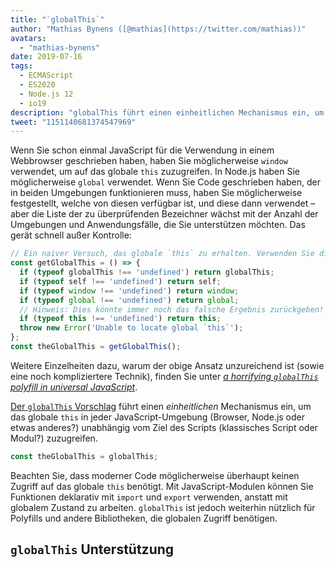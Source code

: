 ```yaml
---
title: "`globalThis`"
author: "Mathias Bynens ([@mathias](https://twitter.com/mathias))"
avatars: 
  - "mathias-bynens"
date: 2019-07-16
tags: 
  - ECMAScript
  - ES2020
  - Node.js 12
  - io19
description: "globalThis führt einen einheitlichen Mechanismus ein, um das globale this in jeder JavaScript-Umgebung unabhängig vom Ziel des Scripts zuzugreifen."
tweet: "1151140681374547969"
---
```

Wenn Sie schon einmal JavaScript für die Verwendung in einem Webbrowser geschrieben haben, haben Sie möglicherweise `window` verwendet, um auf das globale `this` zuzugreifen. In Node.js haben Sie möglicherweise `global` verwendet. Wenn Sie Code geschrieben haben, der in beiden Umgebungen funktionieren muss, haben Sie möglicherweise festgestellt, welche von diesen verfügbar ist, und diese dann verwendet – aber die Liste der zu überprüfenden Bezeichner wächst mit der Anzahl der Umgebungen und Anwendungsfälle, die Sie unterstützen möchten. Das gerät schnell außer Kontrolle:

<!--truncate-->
```js
// Ein naiver Versuch, das globale `this` zu erhalten. Verwenden Sie dies nicht!
const getGlobalThis = () => {
  if (typeof globalThis !== 'undefined') return globalThis;
  if (typeof self !== 'undefined') return self;
  if (typeof window !== 'undefined') return window;
  if (typeof global !== 'undefined') return global;
  // Hinweis: Dies könnte immer noch das falsche Ergebnis zurückgeben!
  if (typeof this !== 'undefined') return this;
  throw new Error('Unable to locate global `this`');
};
const theGlobalThis = getGlobalThis();
```

Weitere Einzelheiten dazu, warum der obige Ansatz unzureichend ist (sowie eine noch kompliziertere Technik), finden Sie unter [_a horrifying `globalThis` polyfill in universal JavaScript_](https://mathiasbynens.be/notes/globalthis).

[Der `globalThis` Vorschlag](https://github.com/tc39/proposal-global) führt einen *einheitlichen* Mechanismus ein, um das globale `this` in jeder JavaScript-Umgebung (Browser, Node.js oder etwas anderes?) unabhängig vom Ziel des Scripts (klassisches Script oder Modul?) zuzugreifen.

```js
const theGlobalThis = globalThis;
```

Beachten Sie, dass moderner Code möglicherweise überhaupt keinen Zugriff auf das globale `this` benötigt. Mit JavaScript-Modulen können Sie Funktionen deklarativ mit `import` und `export` verwenden, anstatt mit globalem Zustand zu arbeiten. `globalThis` ist jedoch weiterhin nützlich für Polyfills und andere Bibliotheken, die globalen Zugriff benötigen.

## `globalThis` Unterstützung

<feature-support chrome="71 /blog/v8-release-71#javascript-language-features"
                 firefox="65"
                 safari="12.1"
                 nodejs="12 https://twitter.com/mathias/status/1120700101637353473"
                 babel="yes https://github.com/zloirock/core-js#ecmascript-globalthis"></feature-support>
